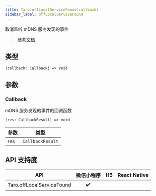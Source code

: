 ```yaml
---
title: Taro.offLocalServiceFound(callback)
sidebar_label: offLocalServiceFound
---
```


取消监听 mDNS 服务发现的事件

> [参考文档](https://developers.weixin.qq.com/miniprogram/dev/api/network/mdns/wx.offLocalServiceFound.html)

## 类型

```tsx
(callback: Callback) => void
```

## 参数

### Callback

mDNS 服务发现的事件的回调函数

```tsx
(res: CallbackResult) => void
```

<table>
  <thead>
    <tr>
      <th>参数</th>
      <th>类型</th>
    </tr>
  </thead>
  <tbody>
    <tr>
      <td>res</td>
      <td><code>CallbackResult</code></td>
    </tr>
  </tbody>
</table>

## API 支持度

| API | 微信小程序 | H5 | React Native |
| :---: | :---: | :---: | :---: |
| Taro.offLocalServiceFound | ✔️ |  |  |

